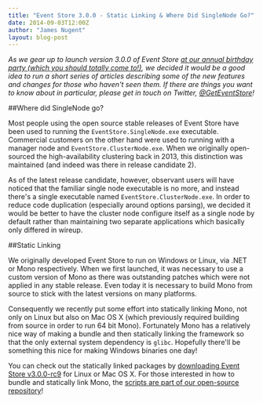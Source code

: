```yaml
---
title: "Event Store 3.0.0 - Static Linking & Where Did SingleNode Go?"
date: 2014-09-03T12:00Z
author: "James Nugent"
layout: blog-post
---
```


*As we gear up to launch version 3.0.0 of Event Store [at our annual birthday
party (which you should totally come
to!)](http://geteventstore.com/two-years-on), we decided it would be a good
idea to run a short series of articles describing some of the new features and
changes for those who haven't seen them. If there are things you want to know
about in particular, please get in touch on Twitter,
[@GetEventStore](https://twitter.com/GetEventStore)!*

##Where did SingleNode go?

Most people using the open source stable releases of Event Store have been used to running the `EventStore.SingleNode.exe` executable. Commercial customers on the other hand were used to running with a manager node and `EventStore.ClusterNode.exe`. When we originally open-sourced the high-availability clustering back in 2013, this distinction was maintained (and indeed was there in release candidate 2).

As of the latest release candidate, however, observant users will have noticed that the familiar single node executable is no more, and instead there's a single executable named `EventStore.ClusterNode.exe`. In order to reduce code duplication (especially around options parsing), we decided it would be better to have the cluster node configure itself as a single node by default rather than maintaining two separate applications which basically only differed in wireup.

##Static Linking

We originally developed Event Store to run on Windows or Linux, via .NET or Mono respectively. When we first launched, it was necessary to use a custom version of Mono as there was outstanding patches which were not applied in any stable release. Even today it is necessary to build Mono from source to stick with the latest versions on many platforms.

Consequently we recently put some effort into statically linking Mono, not only on Linux but also on Mac OS X (which previously required building from source in order to run 64 bit Mono). Fortunately Mono has a relatively nice way of making a bundle and then statically linking the framework so that the only external system dependency is `glibc`. Hopefully there'll be something this nice for making Windows binaries one day!

You can check out the statically linked packages by [downloading Event Store v3.0.0-rc9](http://geteventstore.com/downloads/) for Linux or Mac OS X. For those interested in how to bundle and statically link Mono, the [scripts are part of our open-source repository](https://github.com/EventStore/EventStore/blob/dev/scripts/package-mono/package-mono.sh#L115-121)!
